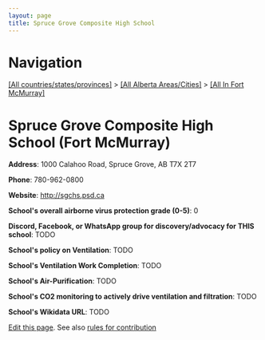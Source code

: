 ```yaml
---
layout: page
title: Spruce Grove Composite High School
---
```

# Navigation

[[All countries/states/provinces]](../../..) > [[All Alberta Areas/Cities]](../..) > [[All In Fort McMurray]](..)

# Spruce Grove Composite High School (Fort McMurray)

**Address**: 1000 Calahoo Road, Spruce Grove, AB T7X 2T7

**Phone**: 780-962-0800

**Website**: <http://sgchs.psd.ca>

**School's overall airborne virus protection grade (0-5)**: 0

**Discord, Facebook, or WhatsApp group for discovery/advocacy for THIS school**: TODO

**School's policy on Ventilation**: TODO

**School's Ventilation Work Completion**: TODO

**School's Air-Purification**: TODO

**School's CO2 monitoring to actively drive ventilation and filtration**: TODO

**School's Wikidata URL**: TODO


[Edit this page](https://github.com/ventilate-schools/AB/edit/main/./Fort_McMurray/Spruce_Grove_Composite_High_School.md). See also [rules for contribution](../../../contribution-rules/)